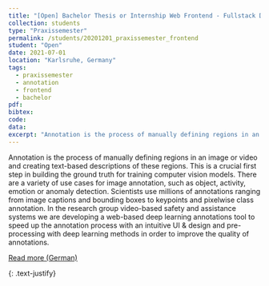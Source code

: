 ```yaml
---
title: "[Open] Bachelor Thesis or Internship Web Frontend - Fullstack Development for a Deep Learning Annotations Tool"
collection: students
type: "Praxissemester"
permalink: /students/20201201_praxissemester_frontend
student: "Open"
date: 2021-07-01
location: "Karlsruhe, Germany"
tags: 
  - praxissemester
  - annotation
  - frontend
  - bachelor
pdf:
bibtex:
code: 
data: 
excerpt: "Annotation is the process of manually defining regions in an image or video and creating text-based descriptions of these regions. This is a crucial first step in building the ground truth for training computer vision models. ..."
---
```


Annotation is the process of manually defining regions in an image or video and creating text-based descriptions of these regions. This is a crucial first step in building the ground truth for training computer vision models. There are a variety of use cases for image annotation, such as object, activity, emotion or
anomaly detection. Scientists use millions of annotations ranging from image captions and bounding boxes to keypoints and pixelwise class annotation. In the research group video-based safety and assistance systems we are developing a web-based deep learning annotations tool to speed up the annotation process with an intuitive UI & design and pre-processing with deep learning methods in order to improve the quality of annotations.


<a href="https://mickaelcormier.github.io/files/opening/20200914_praxis_frontend_cormier.pdf" target="_blank">Read more (German)</a>

{: .text-justify}